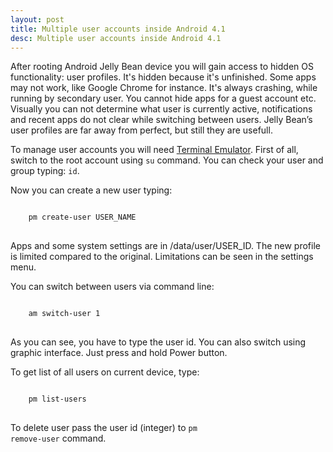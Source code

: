 ```yaml
---
layout: post
title: Multiple user accounts inside Android 4.1
desc: Multiple user accounts inside Android 4.1
---
```


After rooting Android Jelly Bean device you will gain access to hidden OS functionality: user profiles.
It's hidden because it's unfinished. Some apps may not work, like Google Chrome for instance. It's always crashing,
while running by secondary user. You cannot hide apps for a guest account etc. Visually you can not determine what user is currently active,
notifications and recent apps do not clear while switching between users.
Jelly Bean’s user profiles are far away from perfect, but still they are usefull.

To manage user accounts you will need
<a href="https://play.google.com/store/apps/details?id=jackpal.androidterm" target="_blank">Terminal Emulator</a>.
First of all, switch to the root account using <code>su</code> command.
You can check your user and group typing: <code>id</code>.

Now you can create a new user typing:
<pre>
<code>
    pm create-user USER_NAME
</code>
</pre>
Apps and some system settings are in /data/user/USER_ID.
The new profile is limited compared to the original. Limitations can be seen in the settings menu.

You can switch between users via command line:
<pre>
<code>
    am switch-user 1
</code>
</pre>

As you can see, you have to type the user id. You can also switch using graphic interface. Just press and hold Power button.

To get list of all users on current device, type:
<pre>
<code>
    pm list-users
</code>
</pre>

To delete user pass the user id (integer) to <code>pm remove-user</code> command.